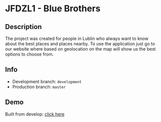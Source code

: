 # JFDZL1 - Blue Brothers

## Description
The project was created for people in Lublin who always want to know about the best places and places nearby. To use the application just go to our website where based on geolocation on the map will show us the best options to choose from.

## Info
* Development branch: `development`
* Production branch: `master`

## Demo
Built from develop: [click here](http://blue-brothers.jfdzl1.is-academy.pl)
